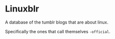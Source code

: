 # Linuxblr

A database of the tumblr blogs that are about linux.

Specifically the ones that call themselves `-official`.
